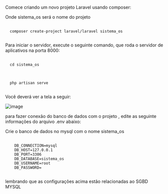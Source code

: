 Comece criando um novo projeto Laravel usando composer:

Onde sistema_os será o nome do projeto 

<pre class="language-php">
  <code class="language-php">
  composer create-project laravel/laravel sistema_os
  </code>
</pre>



Para iniciar o servidor, execute o seguinte comando, que roda o servidor de aplicativos na porta 8000:

<pre class="language-php">
  <code class="language-php">
  cd sistema_os
  </code>
</pre>

<pre class="language-php">
  <code class="language-php">
  php artisan serve
  </code>
</pre>


Você deverá ver a tela a seguir:

![image](https://github.com/user-attachments/assets/75f6d671-dc91-403a-933d-c7df21b636fb)


para fazer conexão do banco de dados com o projeto , edite as seguinte informações do arquivo .env abaixo:

Crie o banco de dados no mysql com o nome sistema_os

<pre class="language-php">
  <code class="language-php">
    DB_CONNECTION=mysql
    DB_HOST=127.0.0.1
    DB_PORT=3306
    DB_DATABASE=sistema_os
    DB_USERNAME=root
    DB_PASSWORD=
  </code>
</pre>


lembrando que as configurações acima estão relacionadas ao SGBD MYSQL






